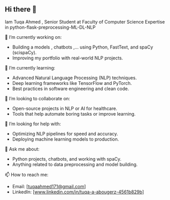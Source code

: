 ## Hi there 👋

Iam Tuqa Ahmed , Senior Student at Faculty of Computer Science 
Expertise in python-flask-preprocessing-ML-DL-NLP

🔭 I’m currently working on:
- Building a models , chatbots ,... using Python, FastText, and spaCy (scispaCy).
- Improving my portfolio with real-world NLP projects.

🌱 I’m currently learning:
- Advanced Natural Language Processing (NLP) techniques.
- Deep learning frameworks like TensorFlow and PyTorch.
- Best practices in software engineering and clean code.

👯 I’m looking to collaborate on:
- Open-source projects in NLP or AI for healthcare.
- Tools that help automate boring tasks or improve learning.

🤔 I’m looking for help with:
- Optimizing NLP pipelines for speed and accuracy.
- Deploying machine learning models to production.

💬 Ask me about:
- Python projects, chatbots, and working with spaCy.
- Anything related to data preprocessing and model building.

📫 How to reach me:
- Email: [tuqaahmed171@gmail.com]
- LinkedIn: [www.linkedin.com/in/tuqa-a-abougerz-4561b829b] 



